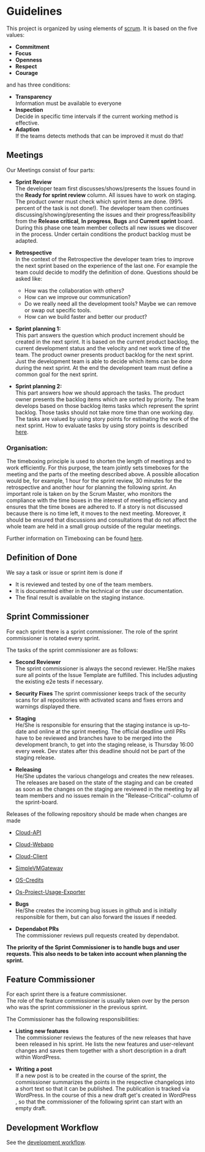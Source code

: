 # Guidelines

This project is organized by using elements of [scrum](https://en.wikipedia.org/wiki/Scrum_(software_development)).
It is based on the five values:

* **Commitment**
* **Focus**
* **Openness**
* **Respect**
* **Courage**

and has three conditions:

* **Transparency**  
Information must be available to everyone
* **Inspection**  
Decide in specific time intervals if the current working method is effective.
* **Adaption**  
If the teams detects methods that can be improved it must do that!

## Meetings

Our Meetings consist of four parts:

* **Sprint Review**  
The developer team first discusses/shows/presents the Issues found in the **Ready for sprint review** column. 
All issues have to work on staging.
The product owner must check which sprint items are done. (99% percent of the task is not done!).
The developer team then continues discussing/showing/presenting the issues and their progress/feasibility from the 
**Release critical**, **In progress**, **Bugs** and **Current sprint** board.
During this phase one team member collects all new issues we discover in the process.
Under certain conditions the product backlog must be adapted. 
  
* **Retrospective**  
In the context of the Retrospective the developer team tries to improve the next sprint based on the experience of 
the last one. For example the team could decide to modify the definition of done. Questions should be asked like:
  * How was the collaboration with others?
  * How can we improve our communication?
  * Do we really need all the development tools? Maybe we can remove or swap out specific tools.
  * How can we build faster and better our product?

* **Sprint planning 1:**  
This part answers the question which product increment should be created in the next sprint.
It is based on the current product backlog, the current development status and the velocity 
and net work time of the team. The product owner presents product backlog for the next sprint.
Just the development team is able to decide which items can be done during the next sprint.
At the end the development team must define a common goal for the next sprint.

* **Sprint planning 2:**  
This part answers how we should approach the tasks. The product owner presents the backlog items which are sorted by
priority. The team develops based on those backlog items tasks which represent the sprint backlog. 
Those tasks should not take more time than one working day. 
The tasks are valued by using story points for estimating the work of the next sprint.
How to evaluate tasks by using story points is described [here](story_points.md).

### Organisation:

The timeboxing principle is used to shorten the length of meetings and to work efficiently. For this purpose, the team jointly sets timeboxes for the meeting and the parts of the meeting described above. A possible allocation would be, for example, 1 hour for the sprint review, 30 minutes for the retrospective and another hour for planning the following sprint.
An important role is taken on by the Scrum Master, who monitors the compliance with the time boxes in the interest of meeting efficiency and ensures that the time boxes are adhered to. If a story is not discussed because there is no time left, it moves to the next meeting. Moreover, it should be ensured that discussions and consultations that do not affect the whole team are held in a small group outside of the regular meetings.  

Further information on Timeboxing can be found [here](https://www.visual-paradigm.com/scrum/what-are-scrum-time-boxed-events/).
  
## Definition of Done
We say a task or issue or sprint item is done if  
* It is reviewed and tested by one of the team members.
* It is documented either in the technical or the user documentation.
* The final result is available on the staging instance.

## Sprint Commissioner
For each sprint there is a sprint commissioner. The role of the sprint commissioner is rotated every sprint.

The tasks of the sprint commissioner are as follows:

* **Second Reviewer**  
The sprint commissioner is always the second reviewer. He/She makes sure all points of the Issue Template are fulfilled.
This includes adjusting the existing e2e tests if necessary.

* **Security Fixes**
The sprint commissioner keeps track of the security scans for all repositories with activated scans and fixes errors and warnings displayed there.
  
* **Staging**  
He/She is responsible for ensuring that the staging instance is up-to-date and online at the sprint meeting.
The official deadline until PRs have to be reviewed and branches have to be merged into the development branch, to get 
into the staging release, is Thursday 16:00 every week. Dev states after this deadline should not be part of the staging release.
  
* **Releasing**  
He/She updates the various changelogs and creates the new releases.
The releases are based on the state of the staging and can be created as soon as the changes on the staging are reviewed in the meeting by all team members and no issues remain in the "Release-Critical"-column of the sprint-board.

Releases of the following repository should be made when changes are made
  * [Cloud-API](https://github.com/deNBI/cloud-api)
  * [Cloud-Webapp](https://github.com/deNBI/cloud-portal-webapp)
  * [Cloud-Client](https://github.com/deNBI/cloud-portal-client)
  * [SimpleVMGateway](https://github.com/deNBI/simpleVMWebGateway)
  * [OS-Credits](https://github.com/deNBI/os_credits)
  * [Os-Project-Usage-Exporter](https://github.com/deNBI/OS_project_usage_exporter)
  
  
* **Bugs**  
He/She creates the incoming bug issues in github and is initially responsible for them, but can also forward the issues if needed.
  
* **Dependabot PRs**  
The commissioner reviews pull requests created by dependabot.

**The priority of the Sprint Commissioner is to handle bugs and user requests. This also needs to be taken into account when planning the sprint.**


## Feature Commissioner
For each sprint there is a feature commissioner.  
The role of the feature commissioner is usually taken over by the person who was the sprint commissioner in the previous sprint.

The Commissioner has the following responsibilities:

* **Listing new features**  
The commissioner reviews the features of the new releases that have been released in his sprint.
He lists the new features and user-relevant changes and saves them together with a short description in a draft within WordPress.

* **Writing a post**  
If a new post is to be created in the course of the sprint, the commissioner summarizes the points in the respective changelogs into a short text so that it can be published. The publication is tracked via WordPress. In the course of this a new draft get's created in WordPress , so that the commissioner of the following sprint can start with an empty draft. 


## Development Workflow

See the [development workflow](development-workflow.md).
